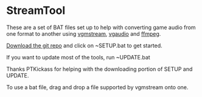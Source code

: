 # StreamTool

These are a set of BAT files set up to help with converting game audio from one format to another using [vgmstream](https://github.com/kode54/vgmstream), [vgaudio](https://github.com/Thealexbarney/VGAudio) and [ffmpeg](https://github.com/FFmpeg/FFmpeg).

[Download the git repo](https://github.com/slashiee/StreamTool/archive/master.zip) and click on ~SETUP.bat to get started.

If you want to update most of the tools, run ~UPDATE.bat

Thanks PTKickass for helping with the downloading portion of SETUP and UPDATE.

To use a bat file, drag and drop a file supported by vgmstream onto one.
